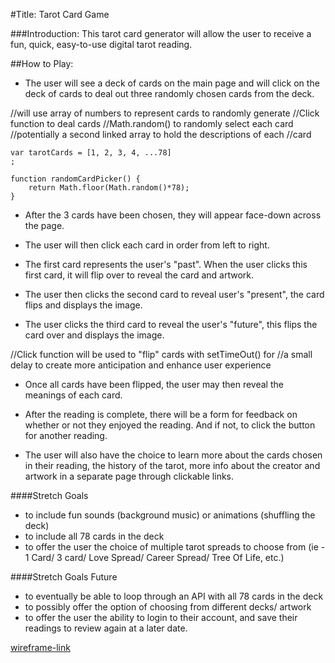 #Title: Tarot Card Game

###Introduction: This tarot card generator will allow the user to receive a fun, quick, easy-to-use digital tarot reading.

##How to Play: 
* The user will see a deck of cards on the main page and will click on the deck of cards to deal out three randomly chosen cards from the deck. 

//will use array of numbers to represent cards to randomly generate 
//Click function to deal cards
//Math.random() to randomly select each card
//potentially a second linked array to hold the descriptions of each 
//card

```
var tarotCards = [1, 2, 3, 4, ...78]
;
```

```
function randomCardPicker() {
    return Math.floor(Math.random()*78);
}
```


* After the 3 cards have been chosen, they will appear face-down across the page. 

* The user will then click each card in order from left to right. 

* The first card represents the user's "past". When the user clicks this first card, it will flip over to reveal the card and artwork. 

* The user then clicks the second card to reveal user's "present", the card flips and displays the image. 

* The user clicks the third card to reveal the user's "future", this flips the card over and displays the image.

//Click function will be used to "flip" cards with setTimeOut() for 
//a small delay to create more anticipation and enhance user experience

* Once all cards have been flipped, the user may then reveal the meanings of each card. 

* After the reading is complete, there will be a form for feedback on whether or not they enjoyed the reading. And if not, to click the button for another reading. 

* The user will also have the choice to learn more about the cards chosen in their reading, the history of the tarot, more info about the creator and artwork in a separate page through clickable links.

####Stretch Goals

* to include fun sounds (background music) or animations (shuffling the deck)
* to include all 78 cards in the deck
* to offer the user the choice of multiple tarot spreads to choose from (ie - 1 Card/ 3 card/ Love Spread/ Career Spread/ Tree Of Life, etc.)

####Stretch Goals Future

* to eventually be able to loop through an API with all 78 cards in the deck
* to possibly offer the option of choosing from different decks/ artwork
* to offer the user the ability to login to their account, and save their readings to review again at a later date.

[wireframe-link](https://wireframe.cc/pro/edit/245136) 